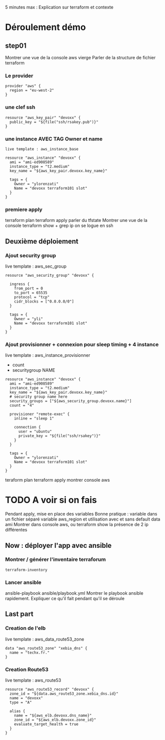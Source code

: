 5 minutes max : Explication sur terraform et contexte



# Déroulement démo
## step01

Montrer une vue de la console aws vierge
Parler de la structure de fichier terraform

### Le provider ###

```
provider "aws" {
  region = "eu-west-2"
}
```

### une clef ssh ###

```
resource "aws_key_pair" "devoxx" {
  public_key = "${file("ssh/rsakey.pub")}"
}
```

### une instance AVEC TAG Owner et name ###
    live template : aws_instance_base

```
resource "aws_instance" "devoxx" {
  ami = "ami-ed908589"
  instance_type = "t2.medium"
  key_name = "${aws_key_pair.devoxx.key_name}"

  tags = {
    Owner = "ylorenzati"
    Name = "devoxx terraform101 slot"
  }
}
```

### premiere apply ###

terraform plan
terraform apply
parler du tfstate
Montrer une vue de la console
terraform show + grep ip
on se logue en ssh


## Deuxième déploiement ##
### Ajout security group ###

live template : aws_sec_group

```
resource "aws_security_group" "devoxx" {

  ingress {
    from_port = 0
    to_port = 65535
    protocol = "tcp"
    cidr_blocks = ["0.0.0.0/0"]
  }

  tags = {
    Owner = "yli"
    Name = "devoxx terraform101 slot"
  }
}
```

### Ajout provisionner + connexion pour sleep timing + 4 instance ###
live template : aws_instance_provisionner
+ count 
+ securitygroup NAME

```
resource "aws_instance" "devoxx" {
  ami = "ami-ed908589"
  instance_type = "t2.medium"
  key_name = "${aws_key_pair.devoxx.key_name}"
  # security group name here
  security_groups = ["${aws_security_group.devoxx.name}"]
  count = "4"

  provisioner "remote-exec" {
    inline = "sleep 1"

    connection {
      user = "ubuntu"
      private_key = "${file("ssh/rsakey")}"
    }
  }

  tags = {
    Owner = "ylorenzati"
    Name = "devoxx terraform101 slot"
  }
}
```

teraform plan
terraform apply
montrer console aws

# TODO A voir si on fais
Pendant apply, mise en place des variables
Bonne pratique : variable dans un fichier séparé
variable aws_region et utilisation avec et sans default
data ami
Montrer dans console aws, ou terraform show la présence de 2 ip différentes


## Now : déployer l'app avec ansible ##
### Montrer / générer l'inventaire terraforum ###
`terraform-inventory`

### Lancer ansible ###
ansible-playbook ansible/playbook.yml
Montrer le playbook ansible rapidement.
Expliquer ce qu'il fait pendant qu'il se déroule

## Last part ##
### Creation de l'elb ###
live template : aws_data_route53_zone

```
data "aws_route53_zone" "xebia_dns" {
  name = "techx.fr."
}
```

### Creation Route53 ###
live template : aws_route53

```
resource "aws_route53_record" "devoxx" {
  zone_id = "${data.aws_route53_zone.xebia_dns.id}"
  name = "devoxx"
  type = "A"

  alias {
    name = "${aws_elb.devoxx.dns_name}"
    zone_id = "${aws_elb.devoxx.zone_id}"
    evaluate_target_health = true
  }
}
```